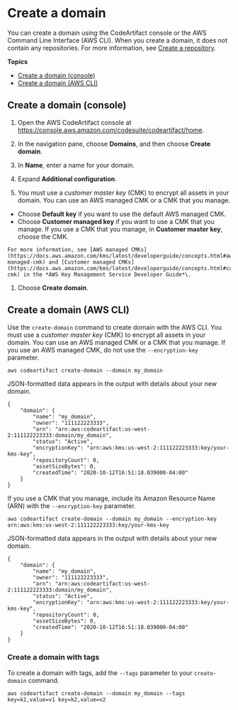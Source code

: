# Create a domain<a name="domain-create"></a>

You can create a domain using the CodeArtifact console or the AWS Command Line Interface \(AWS CLI\)\. When you create a domain, it does not contain any repositories\. For more information, see [Create a repository](create-repo.md)\. 

**Topics**
+ [Create a domain \(console\)](#create-domain-console)
+ [Create a domain \(AWS CLI\)](#create-domain-cli)

## Create a domain \(console\)<a name="create-domain-console"></a>

1. Open the AWS CodeArtifact console at [https://console\.aws\.amazon\.com/codesuite/codeartifact/home](https://console.aws.amazon.com/codesuite/codeartifact/home)\.

1.  In the navigation pane, choose **Domains**, and then choose **Create domain**\. 

1.  In **Name**, enter a name for your domain\. 

1.  Expand **Additional configuration**\. 

1.  You must use a *customer master key* \(CMK\) to encrypt all assets in your domain\. You can use an AWS managed CMK or a CMK that you manage\.
   +  Choose **Default key** if you want to use the default AWS managed CMK\. 
   +  Choose **Customer managed key** if you want to use a CMK that you manage\. If you use a CMK that you manage, in **Customer master key**, choose the CMK\. 

    For more information, see [AWS managed CMKs](https://docs.aws.amazon.com/kms/latest/developerguide/concepts.html#aws-managed-cmk) and [Customer managed CMKs](https://docs.aws.amazon.com/kms/latest/developerguide/concepts.html#customer-cmk) in the *AWS Key Management Service Developer Guide*\. 

1.  Choose **Create domain**\. 

## Create a domain \(AWS CLI\)<a name="create-domain-cli"></a>

Use the `create-domain` command to create domain with the AWS CLI\. You must use a *customer master key* \(CMK\) to encrypt all assets in your domain\. You can use an AWS managed CMK or a CMK that you manage\. If you use an AWS managed CMK, do not use the `--encryption-key` parameter\.

```
aws codeartifact create-domain --domain my_domain
```

 JSON\-formatted data appears in the output with details about your new domain\. 

```
{
    "domain": {
        "name": "my_domain",
        "owner": "111122223333",
        "arn": "arn:aws:codeartifact:us-west-2:111122223333:domain/my_domain",
        "status": "Active",
        "encryptionKey": "arn:aws:kms:us-west-2:111122223333:key/your-kms-key",
        "repositoryCount": 0,
        "assetSizeBytes": 0,
        "createdTime": "2020-10-12T16:51:18.039000-04:00"
    }
}
```

 If you use a CMK that you manage, include its Amazon Resource Name \(ARN\) with the `--encryption-key` parameter\. 

```
aws codeartifact create-domain --domain my_domain --encryption-key arn:aws:kms:us-west-2:111122223333:key/your-kms-key
```

 JSON\-formatted data appears in the output with details about your new domain\. 

```
{
    "domain": {
        "name": "my_domain",
        "owner": "111122223333",
        "arn": "arn:aws:codeartifact:us-west-2:111122223333:domain/my_domain",
        "status": "Active",
        "encryptionKey": "arn:aws:kms:us-west-2:111122223333:key/your-kms-key",
        "repositoryCount": 0,
        "assetSizeBytes": 0,
        "createdTime": "2020-10-12T16:51:18.039000-04:00"
    }
}
```

### Create a domain with tags<a name="create-domain-cli-tags"></a>

To create a domain with tags, add the `--tags` parameter to your `create-domain` command\.

```
aws codeartifact create-domain --domain my_domain --tags key=k1,value=v1 key=k2,value=v2
```